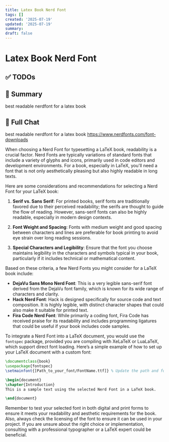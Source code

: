```yaml
---
title: Latex Book Nerd Font
tags: []
created: '2025-07-19'
updated: '2025-07-19'
summary:
draft: false
---
```


# Latex Book Nerd Font

## ✅ TODOs


## 📌 Summary
best readable nerdfont for a latex book

## 🧠 Full Chat


best readable nerdfont for a latex book
https://www.nerdfonts.com/font-downloads

When choosing a Nerd Font for typesetting a LaTeX book, readability is a crucial factor. Nerd Fonts are typically variations of standard fonts that include a variety of glyphs and icons, primarily used in code editors and development environments. For a book, especially in LaTeX, you'll need a font that is not only aesthetically pleasing but also highly readable in long texts.

Here are some considerations and recommendations for selecting a Nerd Font for your LaTeX book:

1. **Serif vs. Sans Serif**: For printed books, serif fonts are traditionally favored due to their perceived readability; the serifs are thought to guide the flow of reading. However, sans-serif fonts can also be highly readable, especially in modern design contexts.

2. **Font Weight and Spacing**: Fonts with medium weight and good spacing between characters and lines are preferable for book printing to avoid eye strain over long reading sessions.

3. **Special Characters and Legibility**: Ensure that the font you choose maintains legibility in the characters and symbols typical in your book, particularly if it includes technical or mathematical content.

Based on these criteria, a few Nerd Fonts you might consider for a LaTeX book include:

- **DejaVu Sans Mono Nerd Font**: This is a very legible sans-serif font derived from the DejaVu font family, which is known for its wide range of characters and clarity.
- **Hack Nerd Font**: Hack is designed specifically for source code and text composition. It is highly legible, with distinct character shapes that could also make it suitable for printed text.
- **Fira Code Nerd Font**: While primarily a coding font, Fira Code has received praise for its readability and includes programming ligatures that could be useful if your book includes code samples.

To integrate a Nerd Font into a LaTeX document, you would use the `fontspec` package, provided you are compiling with XeLaTeX or LuaLaTeX, which support direct font loading. Here’s a simple example of how to set up your LaTeX document with a custom font:

```latex
\documentclass{book}
\usepackage{fontspec}
\setmainfont{[Path_to_your_font/FontName.ttf]} % Update the path and font name

\begin{document}
\chapter{Introduction}
This is a sample text using the selected Nerd Font in a LaTeX book.

\end{document}
```

Remember to test your selected font in both digital and print forms to ensure it meets your readability and aesthetic requirements for the book. Also, always check the licensing of the font to ensure it can be used in your project. If you are unsure about the right choice or implementation, consulting with a professional typographer or a LaTeX expert could be beneficial.